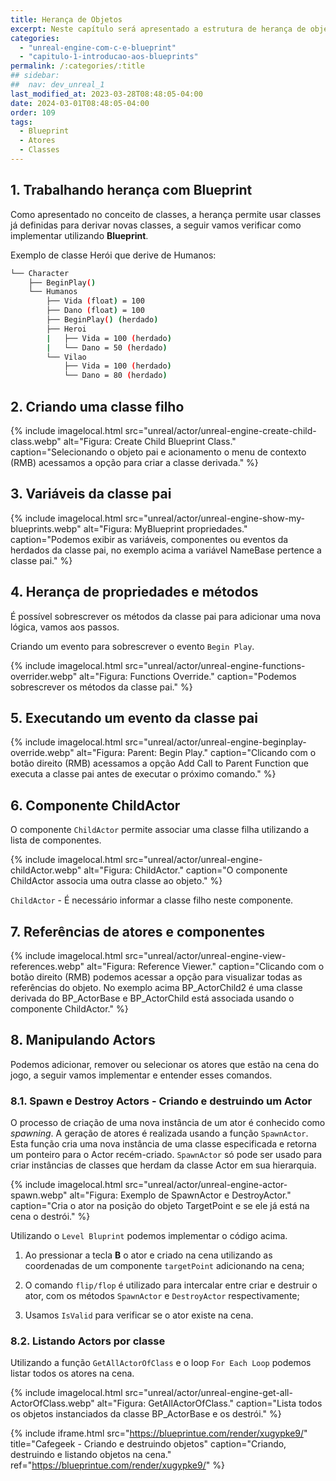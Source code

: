 ```yaml
---
title: Herança de Objetos
excerpt: Neste capítulo será apresentado a estrutura de herança de objetos.
categories: 
  - "unreal-engine-com-c-e-blueprint"
  - "capitulo-1-introducao-aos-blueprints"
permalink: /:categories/:title
## sidebar:
##  nav: dev_unreal_1
last_modified_at: 2023-03-28T08:48:05-04:00
date: 2024-03-01T08:48:05-04:00
order: 109
tags:
  - Blueprint
  - Atores
  - Classes
---
```


## 1. Trabalhando herança com Blueprint

Como apresentado no conceito de classes, a herança permite usar classes já definidas para derivar novas classes, a seguir vamos verificar como implementar utilizando **Blueprint**.  

Exemplo de classe Herói que derive de Humanos:  

```bash
└── Character
    ├── BeginPlay()
    └── Humanos
        ├── Vida (float) = 100    
        ├── Dano (float) = 100        
        ├── BeginPlay() (herdado)
        ├── Heroi
        |   ├── Vida = 100 (herdado)
        |   └── Dano = 50 (herdado)
        └── Vilao
            ├── Vida = 100 (herdado)
            └── Dano = 80 (herdado)    
```

## 2. Criando uma classe filho

{% include imagelocal.html
    src="unreal/actor/unreal-engine-create-child-class.webp"
    alt="Figura: Create Child Blueprint Class."
    caption="Selecionando o objeto pai e acionamento o menu de contexto (RMB) acessamos a opção para criar a classe derivada."
%}

## 3. Variáveis da classe pai

{% include imagelocal.html
    src="unreal/actor/unreal-engine-show-my-blueprints.webp"
    alt="Figura: MyBlueprint propriedades."
    caption="Podemos exibir as variáveis, componentes ou eventos da herdados da classe pai, no exemplo acima a variável NameBase pertence a classe pai."
%}

## 4. Herança de propriedades e métodos

É possível sobrescrever os métodos da classe pai para adicionar uma nova lógica, vamos aos passos.

Criando um evento para sobrescrever o evento `Begin Play`.

{% include imagelocal.html
    src="unreal/actor/unreal-engine-functions-overrider.webp"
    alt="Figura: Functions Override."
    caption="Podemos sobrescrever os métodos da classe pai."
%}

## 5. Executando um evento da classe pai

{% include imagelocal.html
    src="unreal/actor/unreal-engine-beginplay-override.webp"
    alt="Figura: Parent: Begin Play."
    caption="Clicando com o botão direito (RMB) acessamos a opção Add Call to Parent Function que executa a classe pai antes de executar o próximo comando."
%}

## 6. Componente ChildActor

O componente `ChildActor` permite associar uma classe filha utilizando a lista de componentes.

{% include imagelocal.html
    src="unreal/actor/unreal-engine-childActor.webp"
    alt="Figura: ChildActor."
    caption="O componente ChildActor associa uma outra classe ao objeto."
%}

`ChildActor` - É necessário informar a classe filho neste componente.

## 7. Referências de atores e componentes

{% include imagelocal.html
    src="unreal/actor/unreal-engine-view-references.webp"
    alt="Figura: Reference Viewer."
    caption="Clicando com o botão direito (RMB) podemos acessar a opção para visualizar todas as referências do objeto. No exemplo acima BP_ActorChild2 é uma classe derivada do BP_ActorBase e BP_ActorChild está associada usando o componente ChildActor."
%}

## 8. Manipulando Actors

Podemos adicionar, remover ou selecionar os atores que estão na cena do jogo, a seguir vamos implementar e entender esses comandos.

### 8.1. Spawn e Destroy Actors - Criando e destruindo um Actor

O processo de criação de uma nova instância de um ator é conhecido como *spawning*. A geração de atores é realizada usando a função `SpawnActor`. Esta função cria uma nova instância de uma classe especificada e retorna um ponteiro para o Actor recém-criado. `SpawnActor` só pode ser usado para criar instâncias de classes que herdam da classe Actor em sua hierarquia.

{% include imagelocal.html
    src="unreal/actor/unreal-engine-actor-spawn.webp"
    alt="Figura: Exemplo de SpawnActor e DestroyActor."
    caption="Cria o ator na posição do objeto TargetPoint e se ele já está na cena o destrói."
%}

Utilizando o `Level Bluprint` podemos implementar o código acima.

1. Ao pressionar a tecla **B** o ator e criado na cena utilizando as coordenadas de um componente `targetPoint` adicionando na cena;

1. O comando `flip/flop` é utilizado para intercalar entre criar e destruir o ator, com os métodos `SpawnActor` e `DestroyActor` respectivamente;

1. Usamos `IsValid` para verificar se o ator existe na cena.

### 8.2. Listando Actors por classe

Utilizando a função `GetAllActorOfClass` e o loop `For Each Loop` podemos listar todos os atores na cena.

{% include imagelocal.html
    src="unreal/actor/unreal-engine-get-all-ActorOfClass.webp"
    alt="Figura: GetAllActorOfClass."
    caption="Lista todos os objetos instanciados da classe BP_ActorBase e os destrói."
%}

{% include iframe.html
    src="https://blueprintue.com/render/xugypke9/"
    title="Cafegeek - Criando e destruindo objetos"
    caption="Criando, destruindo e listando objetos na cena."
    ref="https://blueprintue.com/render/xugypke9/"
%}

